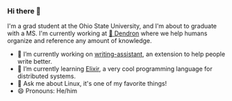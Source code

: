 ### Hi there 👋

I'm a grad student at the Ohio State University, and I'm about to graduate with a MS. I'm currently working at [🌱 Dendron](https://github.com/dendronhq) where we help humans organize and reference any amount of knowledge.

- 🔭 I’m currently working on [writing-assistant](https://github.com/SeriousBug/writing-assistant), an extension to help people write better.
- 🌱 I’m currently learning [Elixir](https://elixir-lang.org/), a very cool programming language for distributed systems.
- 💬 Ask me about Linux, it's one of my favorite things!
- 😄 Pronouns: He/him
